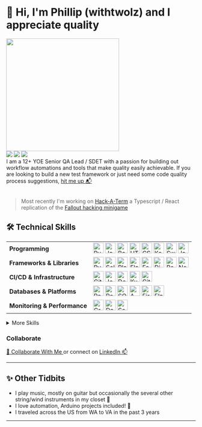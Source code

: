 # 👋 Hi, I'm Phillip (withtwolz) and I appreciate quality
<img src="https://media1.giphy.com/media/v1.Y2lkPTc5MGI3NjExaGpyNTFxc3hnYmw3Znk1bzduMmZmcnJsdWpnbmtnb3ludXZ5NDB1MCZlcD12MV9pbnRlcm5hbF9naWZfYnlfaWQmY3Q9Zw/mCRJDo24UvJMA/giphy.gif" width="300px">
<div><a href="https://github.com/withtwolz"><img src="https://img.shields.io/badge/github-%23000000.svg?style=for-the-badge&logo=github&logoColor=white" /></a> <a href="https://linkedin.com/in/phillip-chuz"><img src="https://img.shields.io/badge/linkedin-%23000000.svg?style=for-the-badge&logo=linkedin&logoColor=white" /></a> <a href="https://leetcode.com/u/withtwolz/"><img src="https://img.shields.io/badge/leetcode-%23000000.svg?style=for-the-badge&logo=leetcode&logoColor=white" /></a></div>
I am a 12+ YOE Senior QA Lead / SDET with a passion for building out workflow automations and tools that make quality easily achievable. 
If you are looking to build a new test framework or just need some code quality process suggestions, <a href="#collaborate">hit me up 📬</a>
</br>
</br>

>Most recently I'm working on
[Hack-A-Term](https://github.com/withtwolz/hackaterm) a Typescript / React replication of the [Fallout hacking minigame](https://fallout.fandom.com/wiki/Hacking)

## 🛠️ Technical Skills

<table>
  <tr>
    <td><b>Programming</b></td>
    <td>
      <img src="https://cdn.jsdelivr.net/gh/devicons/devicon/icons/python/python-original.svg" alt="Python" title="Python" width="28" height="28"/>
      <img src="https://cdn.jsdelivr.net/gh/devicons/devicon/icons/javascript/javascript-original.svg" alt="JavaScript" title="JavaScript" width="28" height="28"/>
      <img src="https://cdn.jsdelivr.net/gh/devicons/devicon/icons/bash/bash-original.svg" alt="Bash" title="Bash" width="28" height="28"/>
      <img src="https://cdn.jsdelivr.net/gh/devicons/devicon/icons/html5/html5-original.svg" alt="HTML5" title="HTML5" width="28" height="28"/>
      <img src="https://cdn.jsdelivr.net/gh/devicons/devicon/icons/css3/css3-original.svg" alt="CSS3" title="CSS3" width="28" height="28"/>
      <img src="https://cdn.jsdelivr.net/gh/devicons/devicon/icons/kotlin/kotlin-original.svg" alt="Kotlin" title="Kotlin" width="28" height="28"/>
      <img src="https://cdn.jsdelivr.net/gh/devicons/devicon/icons/swift/swift-original.svg" alt="Swift" title="Swift" width="28" height="28"/>
      <img src="https://cdn.jsdelivr.net/gh/devicons/devicon/icons/java/java-original.svg" alt="Java" title="Java" width="28" height="28"/>
    </td>
  </tr>
  <tr>
    <td><b>Frameworks & Libraries</b></td>
    <td>
      <img src="https://cdn.jsdelivr.net/gh/devicons/devicon/icons/pytest/pytest-original.svg" alt="Pytest" title="Pytest" width="28" height="28"/>
      <img src="https://cdn.jsdelivr.net/gh/devicons/devicon/icons/selenium/selenium-original.svg" alt="Selenium" title="Selenium" width="28" height="28"/>
      <img src="https://cdn.jsdelivr.net/gh/devicons/devicon/icons/playwright/playwright-original.svg" alt="Playwright" title="Playwright" width="28" height="28"/>
      <img src="https://cdn.jsdelivr.net/gh/devicons/devicon/icons/flask/flask-original.svg" alt="Flask" title="Flask" width="28" height="28"/>
      <img src="https://cdn.jsdelivr.net/gh/devicons/devicon/icons/fastapi/fastapi-original.svg" alt="FastAPI" title="FastAPI" width="28" height="28"/>
      <img src="https://cdn.jsdelivr.net/gh/devicons/devicon/icons/django/django-plain.svg" alt="Django" title="Django" width="28" height="28"/>
      <img src="https://cdn.jsdelivr.net/gh/devicons/devicon/icons/react/react-original.svg" alt="React" title="React" width="28" height="28"/>
      <img src="https://cdn.jsdelivr.net/gh/devicons/devicon/icons/nodejs/nodejs-original.svg" alt="Node.js" title="Node.js" width="28" height="28"/>
    </td>
  </tr>
  <tr>
    <td><b>CI/CD & Infrastructure</b></td>
    <td>
      <img src="https://cdn.jsdelivr.net/gh/devicons/devicon/icons/github/github-original.svg" alt="GitHub" title="GitHub" width="28" height="28"/>
      <img src="https://cdn.jsdelivr.net/gh/devicons/devicon/icons/jenkins/jenkins-original.svg" alt="Jenkins" title="Jenkins" width="28" height="28"/>
      <img src="https://cdn.jsdelivr.net/gh/devicons/devicon/icons/docker/docker-original.svg" alt="Docker" title="Docker" width="28" height="28"/>
      <img src="https://cdn.jsdelivr.net/gh/devicons/devicon/icons/kubernetes/kubernetes-plain.svg" alt="Kubernetes" title="Kubernetes" width="28" height="28"/>
      <img src="https://cdn.jsdelivr.net/gh/devicons/devicon/icons/git/git-original.svg" alt="Git" title="Git" width="28" height="28"/>
    </td>
  </tr>
  <tr>
    <td><b>Databases & Platforms</b></td>
    <td>
      <img src="https://cdn.jsdelivr.net/gh/devicons/devicon/icons/postgresql/postgresql-original.svg" alt="PostgreSQL" title="PostgreSQL" width="28" height="28"/>
      <img src="https://cdn.jsdelivr.net/gh/devicons/devicon/icons/redis/redis-original.svg" alt="Redis" title="Redis" width="28" height="28"/>
      <img src="https://cdn.jsdelivr.net/gh/devicons/devicon/icons/sqlite/sqlite-original.svg" alt="SQLite" title="SQLite" width="28" height="28"/>
      <img src="https://cdn.jsdelivr.net/gh/devicons/devicon/icons/amazonwebservices/amazonwebservices-plain-wordmark.svg" alt="AWS" title="AWS" width="28" height="28"/>
      <img src="https://cdn.jsdelivr.net/gh/devicons/devicon/icons/firebase/firebase-plain.svg" alt="Firebase" title="Firebase" width="28" height="28"/>
      <img src="https://cdn.jsdelivr.net/gh/devicons/devicon/icons/elasticsearch/elasticsearch-original.svg" alt="Elasticsearch" title="Elasticsearch" width="28" height="28"/>
    </td>
  </tr>
  <tr>
    <td><b>Monitoring & Performance</b></td>
    <td>
      <img src="https://cdn.jsdelivr.net/gh/devicons/devicon/icons/grafana/grafana-original.svg" alt="Grafana" title="Grafana" width="28" height="28"/>
      <img src="https://cdn.jsdelivr.net/gh/devicons/devicon/icons/datadog/datadog-original.svg" alt="Datadog" title="Datadog" width="28" height="28"/>
      <img src="https://cdn.jsdelivr.net/gh/devicons/devicon/icons/sentry/sentry-original.svg" alt="Sentry" title="Sentry" width="28" height="28"/>
    </td>
  </tr>
</table>

<details>
  <summary>More Skills</summary>
  
  - Test Automation: Playwright, Selenium, Appium, Locust, Postman
  - Specialized Testing: Localization (l10n), Accessibility (a11y), API, Load/Performance, APK, IPA
</details>  

<table>  

<!-- ## 📝 Highlight / Recent Projects
<table>
  <tr>
    <td><a href="https://github.com/withtwolz/project-one">Project One</a>: Short description of what this project does.</td>
    <td><a href="https://github.com/withtwolz/project-one">Project One</a>: Short description of what this project does.</td>
  </tr>
  <tr>
    <td><a href="https://github.com/withtwolz/project-one">Project One</a>: Short description of what this project does.</td>
    <td><a href="https://github.com/withtwolz/project-one">Project One</a>: Short description of what this project does.</td>
  </tr>
</table> -->

### Collaborate
[🤝 Collaborate With Me ](mailto:phillip@withtwolz.com) or connect on <a href="https://linkedin.com/in/phillip-chuz">LinkedIn 📫</a>

---

## ✨ Other Tidbits

- I play music, mostly on guitar but occasionally the several other string/wind instruments in my closet 🎺
- I love automation, Arduino projects included! 🤖
- I traveled across the US from WA to VA in the past 3 years

---


<!-- Colors <table>
<tr>
<td style="background-color: #222222ff;">eerie-black: #222222ff;</td>
<td style="background-color: #474747ff;">outer-space: #474747ff;</td>
<td style="background-color: #f0f7eeff;">mint-cream: #f0f7eeff;</td>
<td style="background-color: #00b884ff;">mint: #00b884ff;</td>
<td style="background-color: #208aaeff;">bondi-blue: #208aaeff;</td>
<td style="background-color: #ff8394ff;">salmon-pink: #ff8394ff;</td>
</tr>
</table> -->
